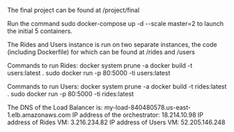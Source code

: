 The final project can be found at /project/final


Run the command sudo docker-compose up -d --scale master=2 to launch the initial 5 containers.

The Rides and Users instance is run on two separate instances, the code (including Dockerfile) for which can be found at /rides and /users

Commands to run Rides:
docker system prune -a
docker build -t users:latest .
sudo docker run   -p 80:5000 -ti users:latest

Commands to run Users:
docker system prune -a
docker build -t rides:latest .
sudo docker run  -p 80:5000 -ti rides:latest

The DNS of the Load Balancer is: my-load-840480578.us-east-1.elb.amazonaws.com
IP address of the orchestrator: 18.214.10.98
IP address of Rides VM: 3.216.234.82
IP address of Users VM: 52.205.146.248
